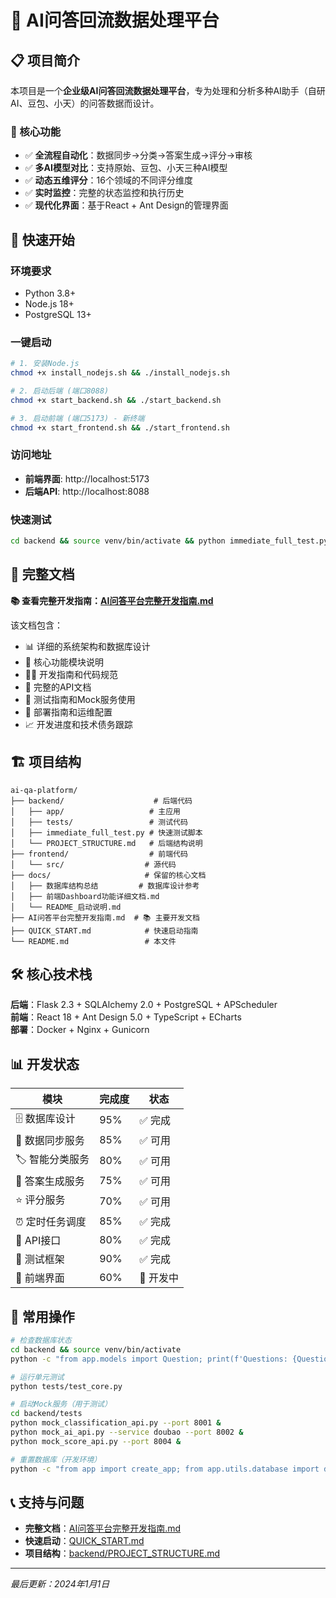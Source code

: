 # 🤖 AI问答回流数据处理平台

## 📋 项目简介

本项目是一个**企业级AI问答回流数据处理平台**，专为处理和分析多种AI助手（自研AI、豆包、小天）的问答数据而设计。

### 🎯 核心功能
- ✅ **全流程自动化**：数据同步→分类→答案生成→评分→审核
- ✅ **多AI模型对比**：支持原始、豆包、小天三种AI模型
- ✅ **动态五维评分**：16个领域的不同评分维度
- ✅ **实时监控**：完整的状态监控和执行历史
- ✅ **现代化界面**：基于React + Ant Design的管理界面

## 🚀 快速开始

### 环境要求
- Python 3.8+
- Node.js 18+
- PostgreSQL 13+

### 一键启动
```bash
# 1. 安装Node.js
chmod +x install_nodejs.sh && ./install_nodejs.sh

# 2. 启动后端 (端口8088)
chmod +x start_backend.sh && ./start_backend.sh

# 3. 启动前端 (端口5173) - 新终端
chmod +x start_frontend.sh && ./start_frontend.sh
```

### 访问地址
- **前端界面**: http://localhost:5173
- **后端API**: http://localhost:8088

### 快速测试
```bash
cd backend && source venv/bin/activate && python immediate_full_test.py
```

## 📖 完整文档

**📚 查看完整开发指南：[AI问答平台完整开发指南.md](./AI问答平台完整开发指南.md)**

该文档包含：
- 📊 详细的系统架构和数据库设计
- 🔧 核心功能模块说明
- 👨‍💻 开发指南和代码规范
- 📡 完整的API文档
- 🧪 测试指南和Mock服务使用
- 🚀 部署指南和运维配置
- 📈 开发进度和技术债务跟踪

## 🏗️ 项目结构

```
ai-qa-platform/
├── backend/                    # 后端代码
│   ├── app/                   # 主应用
│   ├── tests/                 # 测试代码
│   ├── immediate_full_test.py # 快速测试脚本
│   └── PROJECT_STRUCTURE.md   # 后端结构说明
├── frontend/                  # 前端代码
│   └── src/                  # 源代码
├── docs/                     # 保留的核心文档
│   ├── 数据库结构总结         # 数据库设计参考
│   ├── 前端Dashboard功能详细文档.md
│   └── README_启动说明.md
├── AI问答平台完整开发指南.md  # 📚 主要开发文档
├── QUICK_START.md            # 快速启动指南
└── README.md                 # 本文件
```

## 🛠️ 核心技术栈

**后端**：Flask 2.3 + SQLAlchemy 2.0 + PostgreSQL + APScheduler  
**前端**：React 18 + Ant Design 5.0 + TypeScript + ECharts  
**部署**：Docker + Nginx + Gunicorn

## 📊 开发状态

| 模块 | 完成度 | 状态 |
|------|--------|------|
| 🗄️ 数据库设计 | 95% | ✅ 完成 |
| 🔄 数据同步服务 | 85% | ✅ 可用 |
| 🏷️ 智能分类服务 | 80% | ✅ 可用 |
| 🤖 答案生成服务 | 75% | ✅ 可用 |
| ⭐ 评分服务 | 70% | ✅ 可用 |
| ⏰ 定时任务调度 | 85% | ✅ 完成 |
| 📡 API接口 | 80% | ✅ 完成 |
| 🧪 测试框架 | 90% | ✅ 完成 |
| 🎨 前端界面 | 60% | 🚧 开发中 |

## 🔧 常用操作

```bash
# 检查数据库状态
cd backend && source venv/bin/activate
python -c "from app.models import Question; print(f'Questions: {Question.query.count()}')"

# 运行单元测试
python tests/test_core.py

# 启动Mock服务（用于测试）
cd backend/tests
python mock_classification_api.py --port 8001 &
python mock_ai_api.py --service doubao --port 8002 &
python mock_score_api.py --port 8004 &

# 重置数据库（开发环境）
python -c "from app import create_app; from app.utils.database import db; app=create_app(); app.app_context().push(); db.drop_all(); db.create_all()"
```

## 📞 支持与问题

- **完整文档**：[AI问答平台完整开发指南.md](./AI问答平台完整开发指南.md)
- **快速启动**：[QUICK_START.md](./QUICK_START.md)
- **项目结构**：[backend/PROJECT_STRUCTURE.md](./backend/PROJECT_STRUCTURE.md)

---

*最后更新：2024年1月1日* 